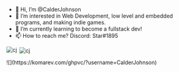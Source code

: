 - 👋 Hi, I’m @CalderJohnson
- 👀 I’m interested in Web Development, low level and embedded programs, and making indie games.
- 🌱 I’m currently learning to become a fullstack dev!
- 📫 How to reach me? Discord: Star#1895

<p><img align="left" src="https://github-readme-stats.vercel.app/api/top-langs?username=calderjohnson&show_icons=true&locale=en&layout=compact" alt="cj" /></p>
<p>&nbsp;<img align="center" src="https://github-readme-stats.vercel.app/api?username=calderjohnson&show_icons=true&locale=en" alt="cj" /></p>
![](https://komarev.com/ghpvc/?username=CalderJohnson)
